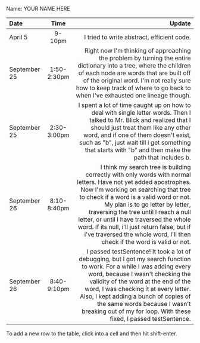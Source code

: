 Name: YOUR NAME HERE

| Date         |    Time     |                                                                                                                                                                                                                                                                                                                                                                                                                                                    Update |
|:-------------|:-----------:|----------------------------------------------------------------------------------------------------------------------------------------------------------------------------------------------------------------------------------------------------------------------------------------------------------------------------------------------------------------------------------------------------------------------------------------------------------:|
| April 5      |   9-10pm    |                                                                                                                                                                                                                                                                                                                                                                                                                I tried to write abstract, efficient code. |
| September 25 | 1:50-2:30pm |                                                                                                                                                                   Right now I'm thinking of approaching the problem by turning the entire dictionary into a tree, where the children of each node are words that are built off of the original word. I'm not really sure how to keep track of where to go back to when I've exhausted one lineage though. |
| September 25 | 2:30-3:00pm |                                                                                                                                            I spent a lot of time caught up on how to deal with single letter words. Then I talked to Mr. Blick and realized that I should just treat them like any other word, and if one of them doesn't exist, such as "b", just wait till i get something that starts with "b" and then make the path that includes b. |
| September 26 | 8:10-8:40pm | I think my search tree is building correctly with only words with normal letters. Have not yet added apostrophes. Now I'm working on searching that tree to check if a word is a valid word or not. My plan is to go letter by letter, traversing the tree until I reach a null letter, or until I have traversed the whole word. If its null, i'll just return false, but if i've traversed the whole word, I'll then check if the word is valid or not. |
| September 26 | 8:40-9:10pm |                                                                I passed testSentence! It took a lot of debugging, but I got my search function to work. For a while I was adding every word, because I wasn't checking the validity of the word at the end of the word, I was checking it at every letter. Also, I kept adding a bunch of copies of the same words because I wasn't breaking out of my for loop. With these fixed, I passed testSentence. |
                                                                                                                                                                                                                                                                                      


To add a new row to the table, click into a cell and then hit shift-enter.
